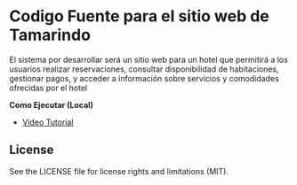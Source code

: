 # Codigo Fuente para el sitio web de Tamarindo

El sistema por desarrollar será un sitio web para un hotel que permitirá a los usuarios realizar
reservaciones, consultar disponibilidad de habitaciones, gestionar pagos, y acceder a información
sobre servicios y comodidades ofrecidas por el hotel

**Como Ejecutar (Local)**

- [Video Tutorial](https://drive.google.com/file/d/18PpdTmRiaYnCvreSKS3iEBOARN2CnHOS/view?usp=drive_link)

## License

See the LICENSE file for license rights and limitations (MIT).

